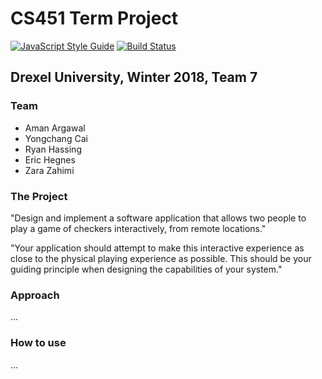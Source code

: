 # CS451 Term Project
[![JavaScript Style Guide](https://img.shields.io/badge/code_style-standard-brightgreen.svg)](https://standardjs.com)
[![Build Status](https://travis-ci.com/ehegnes/cs451-team7.svg?token=9xJDZstHjNye4Zd4F9uy&branch=master)](https://travis-ci.com/ehegnes/cs451-team7)

## Drexel University, Winter 2018, Team 7

### Team
- Aman Argawal
- Yongchang Cai
- Ryan Hassing
- Eric Hegnes
- Zara Zahimi

### The Project
"Design and implement a software application that allows two people to play a game of checkers interactively, from remote locations."

"Your application should attempt to make this interactive experience as close to the physical playing experience as possible. This should be your guiding principle when designing the capabilities of your system."

### Approach
...

### How to use
...

